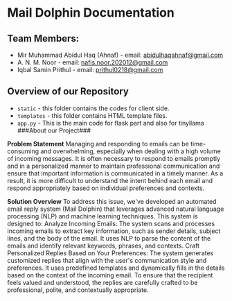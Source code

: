 # Mail Dolphin Documentation
## Team Members:

* Mir Muhammad Abidul Haq (Ahnaf) - email: abidulhaqahnaf@gmail.com
* A. N. M. Noor - email: nafis.noor.202012@gmail.com
* Iqbal Samin Prithul - email: prithul0218@gmail.com

## Overview of our Repository
 * `static` - this folder contains the codes for client side.  
 * `templates` - this folder contains HTML template files.
 * `app.py` - This is the main code for flask part and also for tinyllama
###About our Project###

**Problem Statement**
Managing and responding to emails can be time-consuming and overwhelming, especially when dealing with a high volume of incoming messages. It is often necessary to respond to emails promptly and in a personalized manner to maintain professional communication and ensure that important information is communicated in a timely manner. As a result, it is more difficult to understand the intent behind each email and respond appropriately based on individual preferences and contexts.

**Solution Overview**
To address this issue, we've developed an automated email reply system (Mail Dolphin) that leverages advanced natural language processing (NLP) and machine learning techniques. This system is designed to: Analyze Incoming Emails: The system scans and processes incoming emails to extract key information, such as sender details, subject lines, and the body of the email. It uses NLP to parse the content of the emails and identify relevant keywords, phrases, and contexts. Craft Personalized Replies Based on Your Preferences: The system generates customized replies that align with the user's communication style and preferences. It uses predefined templates and dynamically fills in the details based on the context of the incoming email. To ensure that the recipient feels valued and understood, the replies are carefully crafted to be professional, polite, and contextually appropriate. 
